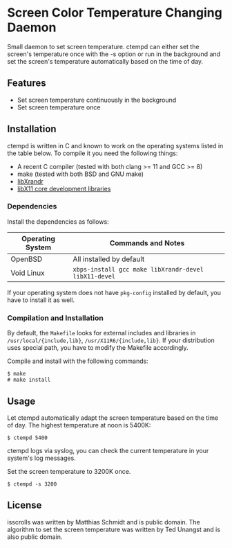 # Screen Color Temperature Changing Daemon

Small daemon to set screen temperature.  ctempd can either set the screen's temperature once with the -s option or run in the background and set the
screen's temperature automatically based on the time of day.

## Features

* Set screen temperature continuously in the background
* Set screen temperature once

## Installation

ctempd is written in C and known to work on the operating systems listed in the table below.  To compile it you need the following things:

* A recent C compiler (tested with both clang >= 11 and GCC >= 8)
* make (tested with both BSD and GNU make)
* [libXrandr](https://www.x.org/wiki/libraries/libxrandr/)
* [libX11 core development libraries](https://www.x.org/releases/current/doc/libX11/libX11/libX11.html)

### Dependencies

Install the dependencies as follows:

| Operating System | Commands and Notes |
| --- | --- |
| OpenBSD | All installed by default |
| Void Linux| `xbps-install gcc make libXrandr-devel libX11-devel` |

If your operating system does not have `pkg-config` installed by default, you have to install it as well.

### Compilation and Installation

By default, the `Makefile` looks for external includes and libraries in `/usr/local/{include,lib}`, `/usr/X11R6/{include,lib}`.  If your distribution uses special path, you have to modify the Makefile accordingly.

Compile and install with the following commands:

```
$ make
# make install
```

## Usage

Let ctempd automatically adapt the screen temperature based on the time of day.  The highest temperature at noon is 5400K:

```
$ ctempd 5400
```

ctempd logs via syslog, you can check the current temperature in your system's log messages.

Set the screen temperature to 3200K once.

```
$ ctempd -s 3200
```

## License

isscrolls was written by Matthias Schmidt and is public domain.  The algorithm to set the screen temperature was written by Ted Unangst and is also public domain.
